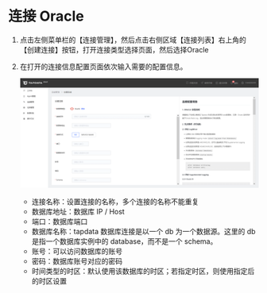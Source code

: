 # 连接 Oracle

1. 点击左侧菜单栏的【连接管理】，然后点击右侧区域【连接列表】右上角的【创建连接】按钮，打开连接类型选择页面，然后选择Oracle

2. 在打开的连接信息配置页面依次输入需要的配置信息。

   ![](../../images/connect_oracle.png)

   * 连接名称：设置连接的名称，多个连接的名称不能重复
   * 数据库地址：数据库 IP / Host
   * 端口：数据库端口
   * 数据库名称：tapdata 数据库连接是以一个 db 为一个数据源。这里的 db 是指一个数据库实例中的 database，而不是一个 schema。
   * 账号：可以访问数据库的账号
   * 密码：数据库账号对应的密码
   * 时间类型的时区：默认使用该数据库的时区；若指定时区，则使用指定后的时区设置

